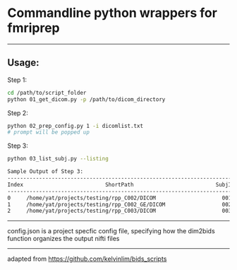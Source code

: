 # Commandline python wrappers for fmriprep
---
## Usage:

Step 1:
```bash
cd /path/to/script_folder
python 01_get_dicom.py -p /path/to/dicom_directory
```

Step 2:
```bash
python 02_prep_config.py 1 -i dicomlist.txt
# prompt will be popped up
```

Step 3:
```bash
python 03_list_subj.py --listing

Sample Output of Step 3:
--------------------------------------------------------------------------------
Index                          ShortPath                          SubjID Session
--------------------------------------------------------------------------------
0     /home/yat/projects/testing/rpp_C002/DICOM                     001   0000  
1     /home/yat/projects/testing/rpp_C002_GE/DICOM                  002   0000  
2     /home/yat/projects/testing/rpp_C003/DICOM                     003   0000
```


---
config.json is a project specfic config file, specifying how the dim2bids
function organizes the output nifti files

---
adapted from <https://github.com/kelvinlim/bids_scripts>
